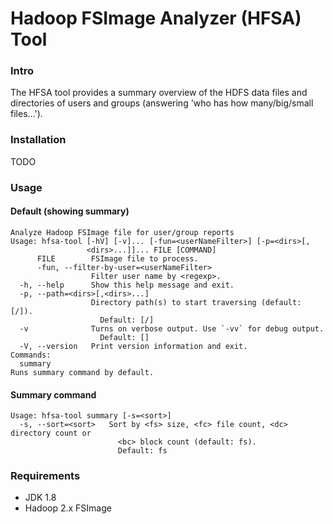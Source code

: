 # Hadoop FSImage Analyzer (HFSA) Tool

### Intro

The HFSA tool provides a summary overview of the HDFS data files and directories of users and groups
(answering 'who has how many/big/small files...').

### Installation

TODO

### Usage

#### Default (showing summary)
```
Analyze Hadoop FSImage file for user/group reports
Usage: hfsa-tool [-hV] [-v]... [-fun=<userNameFilter>] [-p=<dirs>[,
                 <dirs>...]]... FILE [COMMAND]
      FILE        FSImage file to process.
      -fun, --filter-by-user=<userNameFilter>
                  Filter user name by <regexp>.
  -h, --help      Show this help message and exit.
  -p, --path=<dirs>[,<dirs>...]
                  Directory path(s) to start traversing (default: [/]).
                    Default: [/]
  -v              Turns on verbose output. Use `-vv` for debug output.
                    Default: []
  -V, --version   Print version information and exit.
Commands:
  summary
Runs summary command by default.
```

#### Summary command
```
Usage: hfsa-tool summary [-s=<sort>]
  -s, --sort=<sort>   Sort by <fs> size, <fc> file count, <dc> directory count or
                        <bc> block count (default: fs).
                        Default: fs
```

### Requirements 

- JDK 1.8
- Hadoop 2.x FSImage

